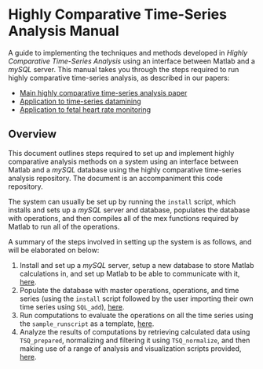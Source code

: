 # Highly Comparative Time-Series Analysis Manual
A guide to implementing the techniques and methods developed in _Highly Comparative Time-Series Analysis_ using an interface between Matlab and a *mySQL* server.
This manual takes you through the steps required to run highly comparative time-series analysis, as described in our papers:

* [Main highly comparative time-series analysis paper](http://rsif.royalsocietypublishing.org/content/10/83/20130048.full)
* [Application to time-series datamining](http://ieeexplore.ieee.org/lpdocs/epic03/wrapper.htm?arnumber=6786425)
* [Application to fetal heart rate monitoring](http://ieeexplore.ieee.org/xpls/abs_all.jsp?arnumber=6346629)

## Overview
This document outlines steps required to set up and implement highly comparative analysis methods on a system using an interface between Matlab and a _mySQL_ database using the highly comparative time-series analysis repository.
The document is an accompaniment this code repository.

The system can usually be set up by running the `install` script, which installs and sets up a *mySQL* server and database, populates the database with operations, and then compiles all of the mex functions required by Matlab to run all of the operations.

A summary of the steps involved in setting up the system is as follows, and will be elaborated on below:

1. Install and set up a *mySQL* server, setup a new database to store Matlab calculations in, and set up Matlab to be able to communicate with it, [here](#sec:SettingUp).
2. Populate the database with master operations, operations, and time series (using the `install` script followed by the user importing their own time series using `SQL_add`), [here](sec:PopulatingDatabase).
3. Run computations to evaluate the operations on all the time series using the `sample_runscript` as a template, [here](sec:calculating).
4. Analyze the results of computations by retrieving calculated data using `TSQ_prepared`, normalizing and filtering it using `TSQ_normalize`, and then making use of a range of analysis and visualization scripts provided, [here](sec:analyzing).